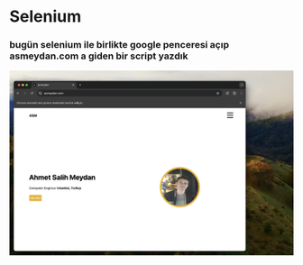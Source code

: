 # Selenium

### bugün selenium ile birlikte google penceresi açıp asmeydan.com a giden bir script yazdık
![image](/homework10/asm.png)